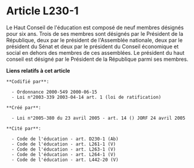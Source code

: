 # Article L230-1

Le Haut Conseil de l'éducation est composé de neuf membres désignés pour six ans. Trois de ses membres sont désignés par le
Président de la République, deux par le président de l'Assemblée nationale, deux par le président du Sénat et deux par le
président du Conseil économique et social en dehors des membres de ces assemblées. Le président du haut conseil est désigné
par le Président de la République parmi ses membres.

**Liens relatifs à cet article**

	**Codifié par**:

	  - Ordonnance 2000-549 2000-06-15
	  - Loi n°2003-339 2003-04-14 art. 1 (loi de ratification)

	**Créé par**:

	  - Loi n°2005-380 du 23 avril 2005 - art. 14 () JORF 24 avril 2005

	**Cité par**:

	  - Code de l'éducation - art. D230-1 (Ab)
	  - Code de l'éducation - art. L261-1 (V)
	  - Code de l'éducation - art. L263-1 (V)
	  - Code de l'éducation - art. L264-1 (V)
	  - Code de l'éducation - art. L442-20 (V)
